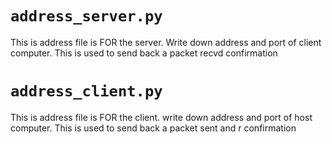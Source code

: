 # ```address_server.py```
This is address file is FOR the server. Write down address and port of client computer. This is used to send back a packet recvd confirmation 

# ```address_client.py```
This is address file is FOR the client. write down address and port of host computer. This is used to send back a packet sent and r confirmation 